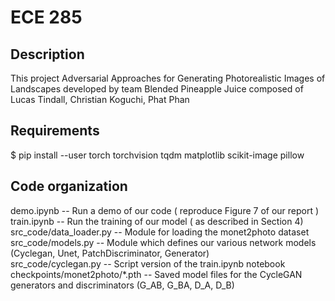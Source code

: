 # ECE 285 


## Description
This project Adversarial Approaches for Generating Photorealistic Images of Landscapes developed by team Blended Pineapple Juice composed of Lucas Tindall, Christian Koguchi, Phat Phan

## Requirements
$ pip install --user torch torchvision tqdm matplotlib scikit-image pillow 

## Code organization
demo.ipynb -- Run a demo of our code ( reproduce Figure 7 of our report )   
train.ipynb -- Run the training of our model ( as described in Section 4)   
src_code/data_loader.py  -- Module for loading the monet2photo dataset    
src_code/models.py -- Module which defines our various network models (Cyclegan, Unet, PatchDiscriminator, Generator)    
src_code/cyclegan.py -- Script version of the train.ipynb notebook    
checkpoints/monet2photo/*.pth -- Saved model files for the CycleGAN generators and discriminators (G_AB, G_BA, D_A, D_B)   
